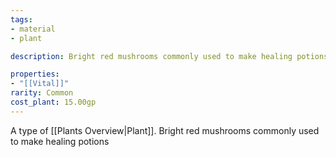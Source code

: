 ```yaml
---
tags:
- material
- plant

description: Bright red mushrooms commonly used to make healing potions

properties:
- "[[Vital]]"
rarity: Common
cost_plant: 15.00gp
---
```

A type of [[Plants Overview|Plant]]. Bright red mushrooms commonly used to make healing potions